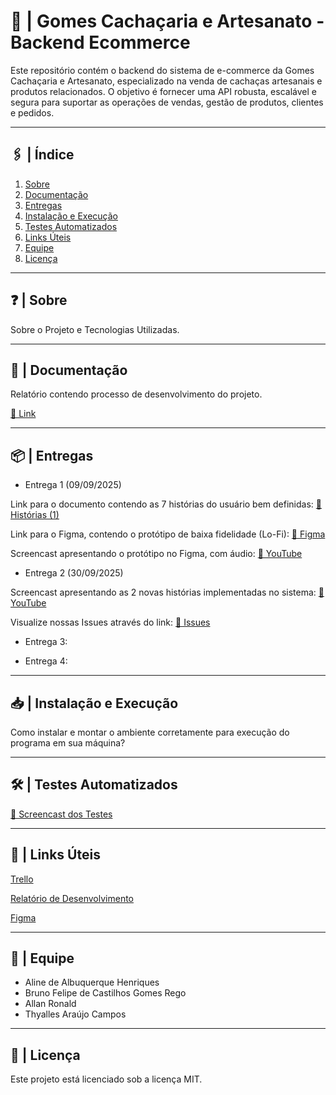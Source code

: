 # 🍺 | Gomes Cachaçaria e Artesanato - Backend Ecommerce
Este repositório contém o backend do sistema de e-commerce da Gomes Cachaçaria e Artesanato, especializado na venda de cachaças artesanais e produtos relacionados.
O objetivo é fornecer uma API robusta, escalável e segura para suportar as operações de vendas, gestão de produtos, clientes e pedidos.

***

## 🖇️ | Índice
1. [Sobre](#sobre)
3. [Documentação](#documentacao)
4. [Entregas](#entregas)
6. [Instalação e Execução](#instalacao-e-execucao)
8. [Testes Automatizados](#testes-automatizados)
9. [Links Úteis](links-uteis)
8. [Equipe](#equipe)
9. [Licença](#licenca)

***

## ❓ | Sobre
Sobre o Projeto e Tecnologias Utilizadas.

***

## 📂 | Documentação
Relatório contendo processo de desenvolvimento do projeto.

[🔗 Link](https://docs.google.com/document/d/1Ib6jJTVic5LUr9_o7C9ZTKErE26WM4vBt5e1zu12kv0/edit?usp=drivesdk)

***

## 📦 | Entregas

- Entrega 1 (09/09/2025)

Link para o documento contendo as 7 histórias do usuário bem definidas: 
[🔗 Histórias (1)](https://docs.Google.com/document/d/1cIzykgxuq5qt5FsES3_m7nf8Vwc7MquvAAhUof3-0FM/edit?usp=drivesdk) 

Link para o Figma, contendo o protótipo de baixa fidelidade (Lo-Fi):
[🔗 Figma](https://www.figma.com/file/13gNLKF5izmAHEUwjIQeQN?node-id=0:1&locale=pt-br&type=design)

Screencast apresentando o protótipo no Figma, com áudio:
[🔗 YouTube](https://youtu.be/RnhhgKvjfEQ?feature=shared)


- Entrega 2 (30/09/2025)

Screencast apresentando as 2 novas histórias implementadas no sistema:
[🔗 YouTube](https://youtu.be/IB9aBqRRahI?si=VCQeWuh8S9iW1T4e)

Visualize nossas Issues através do link:
[🔗 Issues](https://github.com/aline-henriques/PROJETO-POO/issues)

- Entrega 3: 

- Entrega 4:

*** 

## 📥 | Instalação e Execução
Como instalar e montar o ambiente corretamente para execução do programa em sua máquina?

*** 

## 🛠️ | Testes Automatizados

[🔗 Screencast dos Testes](https://youtu.be)

***
 
## 🔗 | Links Úteis 

[Trello](https://trello.com/invite/b/68acb95bb432514982af6a20/ATTIc817d2314530f4f243989ed652e30f7dCAAA0488/projeto-cachacaria)

[Relatório de Desenvolvimento](https://docs.google.com/document/d/1Ib6jJTVic5LUr9_o7C9ZTKErE26WM4vBt5e1zu12kv0/edit?usp=drivesdk)

[Figma](https://www.figma.com/file/13gNLKF5izmAHEUwjIQeQN?node-id=0:1&locale=pt-br&type=design)

*** 

## 👥 | Equipe

- Aline de Albuquerque Henriques
- Bruno Felipe de Castilhos Gomes Rego
- Allan Ronald
- Thyalles Araújo Campos

***

## 📜 | Licença 

Este projeto está licenciado sob a licença MIT.
